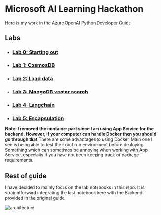 # Microsoft AI Learning Hackathon

Here is my work in the Azure OpenAI Python Developer Guide

## Labs

- ### [Lab 0: Starting out](/Labs/lab_0_starting_out.ipynb)
- ### [Lab 1: CosmosDB](/Labs/lab_1_cosmos_db.ipynb)
- ### [Lab 2: Load data](/Labs/lab_2_load_data.ipynb)
- ### [Lab 3: MongoDB vector search](/Labs/lab_3_mongodb_vector_search.ipynb)
- ### [Lab 4: Langchain](/Labs/lab_4_langchain.ipynb)
- ### [Lab 5: Encapsulation](/Labs/lab_6_cosmongo.ipynb)

**Note: I removed the container part since I am using App Service for the backend. However, if your computer can handle Docker then you should go through that** There are some advantages to using Docker. Main one I see is being able to test the exact run environment before deploying. Something which can sometimes be annoying when working with App Service, especially if you have not been keeping track of package requirements.

## Rest of guide

I have decided to mainly focus on the lab notebooks in this repo. It is straightforward integrating the last notebook here with the Backend provided in the original guide. 

![architecture](https://github.com/jackbullen/mslh-pydevguide-labs/assets/37254717/61a0cec6-4ec9-4859-bff4-ccbe7ea0c408)
